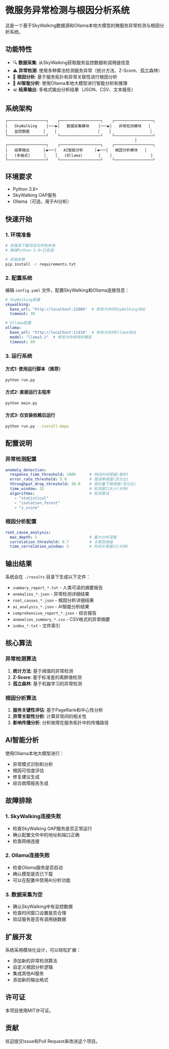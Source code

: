 # 微服务异常检测与根因分析系统

这是一个基于SkyWalking数据源和Ollama本地大模型的微服务异常检测与根因分析系统。

## 功能特性

- 🔍 **数据采集**: 从SkyWalking获取服务监控数据和调用链信息
- ⚠️ **异常检测**: 使用多种算法检测服务异常（统计方法、Z-Score、孤立森林）
- 🎯 **根因分析**: 基于服务拓扑和异常关联性进行根因分析
- 🤖 **AI智能分析**: 使用Ollama本地大模型进行智能分析和推理
- 📊 **结果输出**: 多格式输出分析结果（JSON、CSV、文本报告）

## 系统架构

```
┌─────────────────┐    ┌──────────────────┐    ┌─────────────────┐
│   SkyWalking    │───▶│   数据采集模块    │───▶│   异常检测模块   │
│   监控数据      │    │                  │    │                 │
└─────────────────┘    └──────────────────┘    └─────────────────┘
                                                         │
┌─────────────────┐    ┌──────────────────┐    ┌─────────────────┐
│   结果输出      │◀───│   AI智能分析     │◀───│   根因分析模块   │
│   (多格式)      │    │   (Ollama)       │    │                 │
└─────────────────┘    └──────────────────┘    └─────────────────┘
```

## 环境要求

- Python 3.8+
- SkyWalking OAP服务
- Ollama（可选，用于AI分析）

## 快速开始

### 1. 环境准备

```bash
# 克隆或下载项目文件到本地
# 确保Python 3.8+已安装

# 安装依赖
pip install -r requirements.txt
```

### 2. 配置系统

编辑 `config.yaml` 文件，配置SkyWalking和Ollama连接信息：

```yaml
# SkyWalking配置
skywalking:
  base_url: "http://localhost:12800"  # 修改为你的SkyWalking地址
  timeout: 30

# Ollama配置
ollama:
  base_url: "http://localhost:11434"  # 修改为你的Ollama地址
  model: "llama3.1"  # 修改为你使用的模型
  timeout: 60
```

### 3. 运行系统

#### 方式1: 使用运行脚本（推荐）

```bash
python run.py
```

#### 方式2: 直接运行主程序

```bash
python main.py
```

#### 方式3: 仅安装依赖后运行

```bash
python run.py --install-deps
```

## 配置说明

### 异常检测配置

```yaml
anomaly_detection:
  response_time_threshold: 1000      # 响应时间阈值(毫秒)
  error_rate_threshold: 5.0          # 错误率阈值(百分比)
  throughput_drop_threshold: 30.0    # 吞吐量下降阈值(百分比)
  time_window: 15                    # 检测窗口大小(分钟)
  algorithms:                        # 检测算法
    - "statistical"
    - "isolation_forest"
    - "z_score"
```

### 根因分析配置

```yaml
root_cause_analysis:
  max_depth: 5                       # 最大分析深度
  correlation_threshold: 0.7         # 关联性阈值
  time_correlation_window: 5         # 时间关联窗口(分钟)
```

## 输出结果

系统会在 `./results` 目录下生成以下文件：

- `summary_report_*.txt` - 人类可读的摘要报告
- `anomalies_*.json` - 异常检测详细结果
- `root_causes_*.json` - 根因分析详细结果
- `ai_analysis_*.json` - AI智能分析结果
- `comprehensive_report_*.json` - 综合报告
- `anomalies_summary_*.csv` - CSV格式的异常摘要
- `index_*.txt` - 文件索引

## 核心算法

### 异常检测算法

1. **统计方法**: 基于阈值的异常检测
2. **Z-Score**: 基于标准差的离群值检测
3. **孤立森林**: 基于机器学习的异常检测

### 根因分析算法

1. **服务关键性评估**: 基于PageRank和中心性分析
2. **异常关联性分析**: 计算异常间的相关性
3. **影响传播分析**: 分析故障在服务拓扑中的传播路径

## AI智能分析

使用Ollama本地大模型进行：

- 异常模式识别和分析
- 根因可信度评估
- 修复建议生成
- 综合故障报告生成

## 故障排除

### 1. SkyWalking连接失败

- 检查SkyWalking OAP服务是否正常运行
- 确认配置文件中的地址和端口正确
- 检查网络连接

### 2. Ollama连接失败

- 检查Ollama服务是否启动
- 确认模型是否已下载
- 可以在配置中禁用AI分析功能

### 3. 数据采集为空

- 确认SkyWalking中有监控数据
- 检查时间窗口设置是否合理
- 验证服务是否有调用链数据

## 扩展开发

系统采用模块化设计，可以轻松扩展：

- 添加新的异常检测算法
- 自定义根因分析逻辑
- 集成其他AI服务
- 添加新的输出格式

## 许可证

本项目使用MIT许可证。

## 贡献

欢迎提交Issue和Pull Request来改进这个项目。
